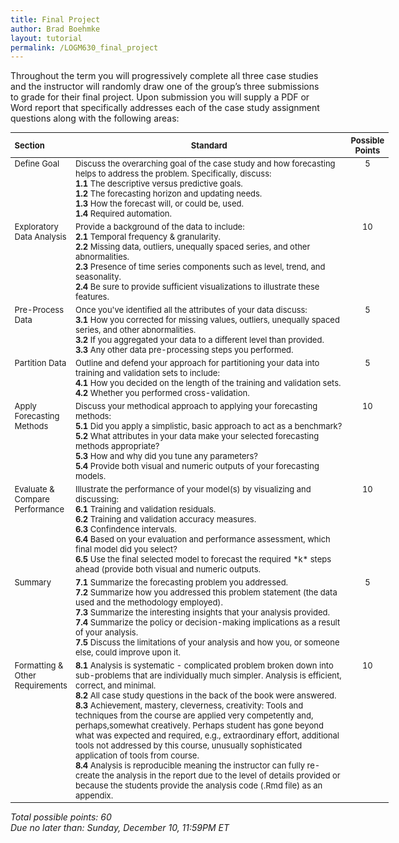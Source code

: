 ```yaml
---
title: Final Project
author: Brad Boehmke
layout: tutorial
permalink: /LOGM630_final_project
---
```


Throughout the term you will progressively complete all three case studies and the instructor will randomly draw one of the group’s three submissions to grade for their final project.  Upon submission you will supply a PDF or Word report that specifically addresses each of the case study assignment questions along with the following areas:

<div id="final-project-rubric" class="section level1" style="width: 120%;">
<table style="font-size:13px;">
<col width="15%">
<col width="77%">
<col width="8%">
<thead>
<tr class="header">
<th align="left">Section</th>
<th align="center">Standard</th>
<th align="center">Possible Points</th>
</tr>
</thead>
<tbody>
<tr class="odd">
<td align="left" valign="top">Define Goal </td>
<td align="left" valign="top">
  Discuss the overarching goal of the case study and how forecasting helps to address the problem. Specifically, discuss:<br>
  <b>1.1</b> The descriptive versus predictive goals. <br> 
  <b>1.2</b> The forecasting horizon and updating needs. <br> 
  <b>1.3</b> How the forecast will, or could be, used. <br> 
  <b>1.4</b> Required automation. 
</td>
<td align="center" valign="top"> 5 </td>
</tr>
<tr class="even">
<td align="left" valign="top">Exploratory Data Analysis </td>
<td align="left" valign="top"> 
  Provide a background of the data to include:<br>
  <b>2.1</b> Temporal frequency & granularity. <br> 
  <b>2.2</b> Missing data, outliers, unequally spaced series, and other abnormalities. <br> 
  <b>2.3</b> Presence of time series components such as level, trend, and seasonality. <br>
  <b>2.4</b> Be sure to provide sufficient visualizations to illustrate these features.
</td>
<td align="center" valign="top"> 10 </td>
</tr>
<tr class="odd">
<td align="left" valign="top">Pre-Process Data </td>
<td align="left" valign="top"> 
  Once you've identified all the attributes of your data discuss:<br>
  <b>3.1</b> How you corrected for missing values, outliers, unequally spaced series, and other abnormalities. <br> 
  <b>3.2</b> If you aggregated your data to a different level than provided. <br> 
  <b>3.3</b> Any other data pre-processing steps you performed.
</td>
<td align="center" valign="top"> 5 </td>
</tr>
<tr class="even">
<td align="left" valign="top">Partition Data </td>
<td align="left" valign="top"> 
  Outline and defend your approach for partitioning your data into training and validation sets to include: <br>
  <b>4.1</b> How you decided on the length of the training and validation sets. <br>
  <b>4.2</b> Whether you performed cross-validation.
</td>
<td align="center" valign="top"> 5 </td>
</tr>
<tr class="odd">
<td align="left" valign="top">Apply Forecasting Methods </td>
<td align="left" valign="top"> 
  Discuss your methodical approach to applying your forecasting methods: <br>
  <b>5.1</b> Did you apply a simplistic, basic approach to act as a benchmark? <br>
  <b>5.2</b> What attributes in your data make your selected forecasting methods appropriate? <br>
  <b>5.3</b> How and why did you tune any parameters? <br>
  <b>5.4</b> Provide both visual and numeric outputs of your forecasting models.
</td>
<td align="center" valign="top"> 10 </td>
</tr>
<tr class="even">
<td align="left" valign="top">Evaluate & Compare Performance </td>
<td align="left" valign="top">
  Illustrate the performance of your model(s) by visualizing and discussing: <br>
  <b>6.1</b> Training and validation residuals. <br>
  <b>6.2</b> Training and validation accuracy measures. <br>
  <b>6.3</b> Confindence intervals. <br>
  <b>6.4</b> Based on your evaluation and performance assessment, which final model did you select? <br>
  <b>6.5</b> Use the final selected model to forecast the required *k* steps ahead (provide both visual and numeric outputs.
</td>
<td align="center" valign="top"> 10 </td>
</tr>
<tr class="odd">
<td align="left" valign="top">Summary </td>
<td align="left" valign="top">
  <b>7.1</b> Summarize the forecasting problem you addressed. <br>
  <b>7.2</b> Summarize how you addressed this problem statement (the data used and the methodology employed). <br>
  <b>7.3</b> Summarize the interesting insights that your analysis provided. <br>
  <b>7.4</b> Summarize the policy or decision-making implications as a result of your analysis. <br>
  <b>7.5</b> Discuss the limitations of your analysis and how you, or someone else, could improve upon it.
</td>
<td align="center" valign="top"> 5 </td>
</tr>
<tr class="even">
<td align="left" valign="top">Formatting & Other Requirements </td>
<td align="left" valign="top"> 
  <b>8.1</b> Analysis is systematic - complicated problem broken down into sub-problems that are individually much simpler. Analysis is efficient, correct, and minimal. <br>
  <b>8.2</b> All case study questions in the back of the book were answered. <br>
  <b>8.3</b> Achievement, mastery, cleverness, creativity:  Tools and techniques from the course are applied very competently and, perhaps,somewhat creatively. Perhaps student has gone beyond what was expected and required, e.g., extraordinary effort, additional tools not addressed by this course, unusually sophisticated application of tools from course. <br>
  <b>8.4</b> Analysis is reproducible meaning the instructor can fully re-create the analysis in the report due to the level of details provided or because the students provide the analysis code (.Rmd file) as an appendix.
</td>
<td align="center" valign="top"> 10 </td>
</tr>
</tbody>
</table>
<p>
  <em>Total possible points: 60</em>
  <br>
  <em>Due no later than: Sunday, December 10, 11:59PM ET</em>
</p>
</div>
